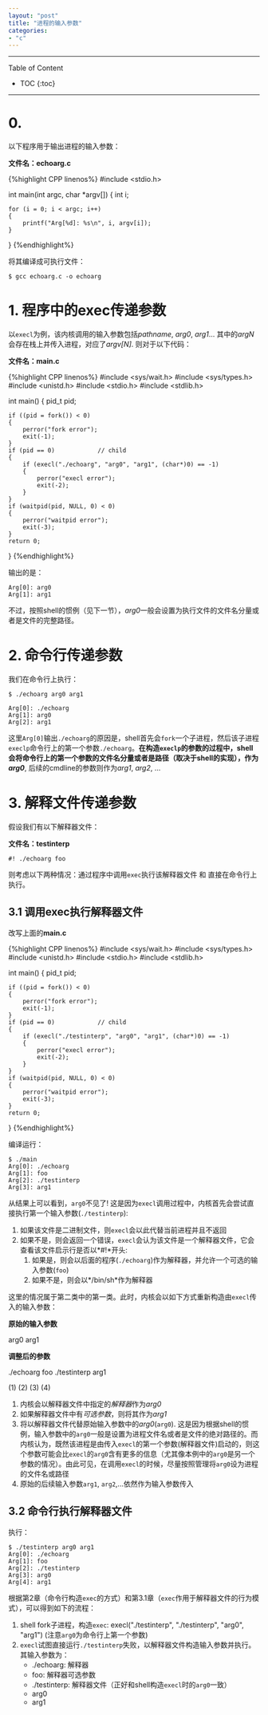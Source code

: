 ```yaml
---
layout: "post"
title: "进程的输入参数"
categories:
- "c"
---
```


<!--more-->

***
Table of Content

* TOC
{:toc}
***

# 0.

以下程序用于输出进程的输入参数：

**文件名：echoarg.c**

{%highlight CPP linenos%}
#include <stdio.h>

int main(int argc, char *argv[])
{
    int i;

    for (i = 0; i < argc; i++)
    {
        printf("Arg[%d]: %s\n", i, argv[i]);
    }
}
{%endhighlight%}

将其编译成可执行文件：

    $ gcc echoarg.c -o echoarg

# 1. 程序中的exec传递参数

以`execl`为例，该内核调用的输入参数包括*pathname*, *arg0*, *arg1*... 其中的*argN*会存在栈上并传入进程，对应了*argv[N]*. 则对于以下代码：

**文件名：main.c**

{%highlight CPP linenos%}
#include <sys/wait.h>
#include <sys/types.h>
#include <unistd.h>
#include <stdio.h>
#include <stdlib.h>

int main()
{
    pid_t pid;

    if ((pid = fork()) < 0)
    {
        perror("fork error");
        exit(-1);
    }
    if (pid == 0)            // child
    {
        if (execl("./echoarg", "arg0", "arg1", (char*)0) == -1)
        {
            perror("execl error");
            exit(-2);
        }
    }
    if (waitpid(pid, NULL, 0) < 0)
    {
        perror("waitpid error");
        exit(-3);
    }
    return 0;
}
{%endhighlight%}

输出的是：

    Arg[0]: arg0
    Arg[1]: arg1

不过，按照shell的惯例（见下一节），*arg0*一般会设置为执行文件的文件名分量或者是文件的完整路径。

# 2. 命令行传递参数

我们在命令行上执行：

    $ ./echoarg arg0 arg1

    Arg[0]: ./echoarg
    Arg[1]: arg0
    Arg[2]: arg1

这里`Arg[0]`输出`./echoarg`的原因是，shell首先会`fork`一个子进程，然后该子进程`execlp`命令行上的第一个参数`./echoarg`。__在构造`execlp`的参数的过程中，shell会将命令行上的第一个参数的文件名分量或者是路径（取决于shell的实现），作为*arg0*__, 后续的cmdline的参数则作为*arg1*, *arg2*, ...

# 3. 解释文件传递参数

假设我们有以下解释器文件：

**文件名：testinterp**

    #! ./echoarg foo

则考虑以下两种情况：通过程序中调用`exec`执行该解释器文件 和 直接在命令行上执行。

## 3.1 调用exec执行解释器文件

改写上面的**main.c**

{%highlight CPP linenos%}
#include <sys/wait.h>
#include <sys/types.h>
#include <unistd.h>
#include <stdio.h>
#include <stdlib.h>

int main()
{
    pid_t pid;

    if ((pid = fork()) < 0)
    {
        perror("fork error");
        exit(-1);
    }
    if (pid == 0)            // child
    {
        if (execl("./testinterp", "arg0", "arg1", (char*)0) == -1)
        {
            perror("execl error");
            exit(-2);
        }
    }
    if (waitpid(pid, NULL, 0) < 0)
    {
        perror("waitpid error");
        exit(-3);
    }
    return 0;
}
{%endhighlight%}

编译运行：

    $ ./main
    Arg[0]: ./echoarg
    Arg[1]: foo
    Arg[2]: ./testinterp
    Arg[3]: arg1


从结果上可以看到，`arg0`不见了! 这是因为`execl`调用过程中，内核首先会尝试直接执行第一个输入参数(`./testinterp`):

1. 如果该文件是二进制文件，则`execl`会以此代替当前进程并且不返回
2. 如果不是，则会返回一个错误，`execl`会认为该文件是一个解释器文件，它会查看该文件启示行是否以*#!*开头:
    1. 如果是，则会以后面的程序(`./echoarg`)作为解释器，并允许一个可选的输入参数(`foo`)
    2. 如果不是，则会以*/bin/sh*作为解释器

这里的情况属于第二类中的第一类。此时，内核会以如下方式重新构造由`execl`传入的输入参数：

**原始的输入参数**

arg0  arg1

**调整后的参数**

./echoarg  foo  ./testinterp  arg1

(1)        (2)  (3)           (4)

1. 内核会以解释器文件中指定的*解释器*作为*arg0*
2. 如果解释器文件中有*可选参数*，则将其作为*arg1*
3. 将以解释器文件代替原始输入参数中的*arg0*(`arg0`). 这是因为根据shell的惯例，输入参数中的`arg0`一般是设置为进程文件名或者是文件的绝对路径的。而内核认为，既然该进程是由传入`execl`的第一个参数(解释器文件)启动的，则这个参数可能会比`execl`的`arg0`含有更多的信息（尤其像本例中的`arg0`是另一个参数的情况）。由此可见，在调用`execl`的时候，尽量按照管理将`arg0`设为进程的文件名或路径
4. 原始的后续输入参数`arg1`, `arg2`,...依然作为输入参数传入

## 3.2 命令行执行解释器文件

执行：

    $ ./testinterp arg0 arg1
    Arg[0]: ./echoarg
    Arg[1]: foo
    Arg[2]: ./testinterp
    Arg[3]: arg0
    Arg[4]: arg1

根据第2章（命令行构造`exec`的方式）和第3.1章（`exec`作用于解释器文件的行为模式），可以得到如下的流程：

1. shell fork子进程，构造`exec`: execl("./testinterp", "./testinterp", "arg0", "arg1")  (注意`arg0`为命令行上第一个参数)
2. `execl`试图直接运行`./testinterp`失败，以解释器文件构造输入参数并执行。其输入参数为：
    * ./echoarg: 解释器
    * foo: 解释器可选参数
    * ./testinterp: 解释器文件（正好和shell构造`execl`时的`arg0`一致）
    * arg0
    * arg1

